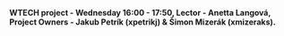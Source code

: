 **WTECH project - Wednesday 16:00 - 17:50, Lector - Anetta Langová, Project Owners - Jakub Petrík (xpetrikj) & Šimon Mizerák (xmizeraks).**
